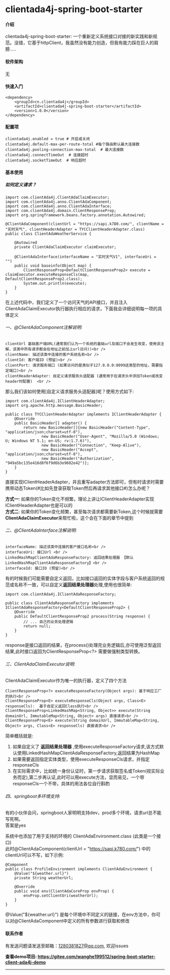 # clientada4j-spring-boot-starter

#### 介绍
clientada4j-spring-boot-starter: 一个重新定义系统接口对接的新实践和新规范。没错，它基于httpClient，我虽然没有能力创造，但我有能力踩在巨人的肩膀.....


#### 软件架构
无

#### 快速入门

```
<dependency>
    <groupId>cn.clientada4j</groupId>
    <artifactId>clientada4j-spring-boot-starter</artifactId>
    <version>1.0.0</version>
</dependency>
```

#### 配置项
```
clientada4j.enabled = true # 开启或关闭
clientada4j.default-max-per-route-total #每个路由默认最大连接数
clientada4j.pooling-connection-max-total  # 最大连接数
clientada4j.connectTimeOut  # 连接超时
clientada4j.socketTimeOut  # 响应超时
```
#### 基本使用

##### 如何定义请求？
```
import com.clientAda4j.ClientAdaClaimExecutor;
import com.clientAda4j.anno.ClientAdaComponent;
import com.clientAda4j.anno.ClientAdaInterface;
import com.clientAda4j.domain.ClientResponseProp;
import org.springframework.beans.factory.annotation.Autowired;

@ClientAdaComponent(clientUrl = "https://sapi.k780.com/", clientName = "实时天气", clientHeaderAdapter = TYCClientHeaderAdapter.class)
public class ClientAdaWeatherService {

    @Autowired
    private ClientAdaClaimExecutor claimExecutor;

    @ClientAdaInterface(interfaceName = "实时天气V1", interfaceUri = "")
    public void baseinfo(Object map) {
        ClientResponseProp<DefaultClientResponseProp2> execute = claimExecutor.executeResponseCls(map, DefaultClientResponseProp2.class);
        System.out.println(execute);
    }
}
```
在上述代码中，我们定义了一个访问天气的API接口，并且注入ClientAdaClaimExecutor执行器执行相应的请求，下面我会详细说明每一项的具体定义<br />

###### 一、@ClientAdaComponent注解说明:<br />
```
clientUrl 基础客户端URL(通常我们认为一个系统的基础url及端口不会发生改变，使用该注解，该类中所有请求都会在地址之前加上url访问))<br />
clientName: 描述该类中连接的客户系统名称<br />
clientId: 客户端ID (预留)<br />
clientPort: 请求服务端口 (如果访问的是类似于127.0.0.0:8099这类型的地址，需要指定端口)<br />
clientHeaderAdapter: 自定义请求服务头适配器 (通常用于在请求头中添加Token或改变header时配置)  <br />
```
那么我们该如何使用[自定义请求服务头适配器]呢？使用方式如下:
```
import com.clientAda4j.IClientHeaderAdapter;
import org.apache.http.message.BasicHeader;

public class TYCClientHeaderAdapter implements IClientHeaderAdapter {
    @Override
    public BasicHeader[] adapter() {
        return new BasicHeader[]{new BasicHeader("Content-Type", "application/json;charset=utf-8"),
                new BasicHeader("User-Agent", "Mozilla/5.0 (Windows; U; Windows NT 5.1; en-US; rv:1.7.6)"),
                new BasicHeader("Connection", "Keep-Alive"),
                new BasicHeader("Accept", "application/json;charset=utf-8"),
                new BasicHeader("Authorization", "949a5bc135e416d8f6f9d6b3e9602e42")};
    }
}
```
直接实现IClientHeaderAdapter，并且重写adapter方法即可，但有时请求时需要携带动态Token(#比如先登录获取Token然后再请求其他接口#)怎么办呢？<br />

**方式一**: 如果你的Token变化不频繁，理论上讲让IClientHeaderAdapter实现IClientHeaderAdapter也是可以的<br />
**方式二**: 如果你的Token变化频繁，甚至每次请求都需要新Token,这个时候就需要**ClientAdaClaimExecutor**来帮忙啦，这个会在下面的章节中提到

###### 二、@ClientAdaInterface注解说明:<br />
```
interfaceName: 描述该类中连接的客户接口名称<br />
interfaceUri: 接口Url <br />
LinkedHashMapClientAdaResponseFactory: 返回结果处理器 【默认LinkedHashMapClientAdaResponseFactory】<br />
interfaceId: 接口ID (预留)<br />
```

有的时候我们可能需要自定义返回，比如接口返回的实体字段与客户系统返回的规范或名称不一致，可以自定义**返回结果处理器**处理,使用也很简单:

```
import com.clientAda4j.IClientAdaResponseFactory;

public class ClientAdaResponseFactory implements IClientAdaResponseFactory<DefaultClientResponseProp2> {
    @Override
    public DefaultClientResponseProp2 process(String response) {
        // ... 自己的业务处理逻辑
        return null;
    }
}
```

response是接口返回的结果，在process()处理完业务逻辑后,亦可使用泛型返回结果,此时接口返回为ClientResponseProp<?> 需要做强制类型转换。

###### 三、ClientAdaClaimExecutor说明:<br />

ClientAdaClaimExecutor作为唯一的执行器，定义了四个方法
```
ClientResponseProp<?> executeResponseFactory(Object args): 基于响应工厂的执行<br />
ClientResponseProp<E> executeResponseCls(Object args, Class<E> responseCls):  基于自定义返回Class执行<br />
ClientResponseProp<LinkedHashMap<String, Object>> execute(String domainUrl, ImmutableMap<String, Object> args) 直接请求<br />
ClientResponseProp<E> execute(String domainUrl, ImmutableMap<String, Object> args, Class<E> responseCls) 直接请求<br />
```

简单概括就是:
1. 如果自定义了 **返回结果处理器** ,使用executeResponseFactory请求,该方式默认使用LinkedHashMapClientAdaResponseFactory,返回结果为HashMap
2. 如果需要返回指定实体类型，使用executeResponseCls请求，并指定responseCls
3. 在实际需求中，比如统一身份认证时，第一步请求获取签名或Token(视实际业务而定),第二步再认证,此时可以用execute方法，显而易见，一个带responseCls一个不带，具体的用法各位自行斟酌

###### 四、springboot多环境支持:<br />

有的小伙伴会问，springboot人家明明支持dev，prod多个环境，请求url总不能写死啊。<br />
答案是yes <br />

系统中也添加了用于支持的环境的 ClientAdaEnvironment.class (此类是一个接口)<br />
此时@ClientAdaComponent(clientUrl = "https://sapi.k780.com/") 中的clientUrl可以不写，如下示例:
```
@Component
public class ProfileEnvironment implements ClientAdaEnvironment {
    @Value("${weather.url}")
    private String weatherUrl;

    @Override
    public void env(ClientAdaCoreProp envProp) {
        envProp.setClientUri(weatherUrl);
    }
}
```
@Value("${weather.url}") 是每个环境中不同定义的链接，在env方法中，你可以对@ClientAdaComponent中定义的所有参数进行获取和修改

#### 联系作者

有发送问题请发送至邮箱：1280381827@qq.com, 欢迎issues


**查看demo项目: https://gitee.com/wanghe199512/spring-boot-starter-client-ada4j-demo** 

--------------------

